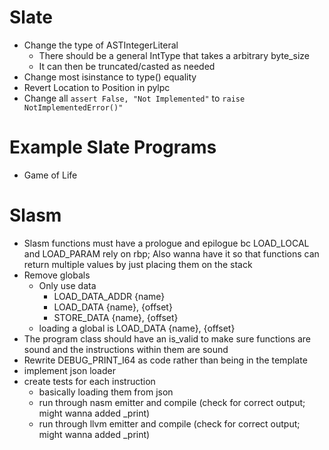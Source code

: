 # Slate
- Change the type of ASTIntegerLiteral
  - There should be a general IntType that takes a arbitrary byte_size
  - It can then be truncated/casted as needed
- Change most isinstance to type() equality
- Revert Location to Position in pylpc
- Change all `assert False, "Not Implemented"` to `raise NotImplementedError()"`

# Example Slate Programs
- Game of Life

# Slasm
- Slasm functions must have a prologue and epilogue bc LOAD_LOCAL and LOAD_PARAM rely on rbp; Also wanna have it so that functions can return multiple values by just placing them on the stack
- Remove globals
  - Only use data
    - LOAD_DATA_ADDR {name}
    - LOAD_DATA {name}, {offset}
    - STORE_DATA {name}, {offset}
  - loading a global is LOAD_DATA {name}, {offset}
- The program class should have an is_valid to make sure functions are sound and the instructions within them are sound
- Rewrite DEBUG_PRINT_I64 as code rather than being in the template
- implement json loader
- create tests for each instruction
  - basically loading them from json
  - run through nasm emitter and compile (check for correct output; might wanna added _print)
  - run through llvm emitter and compile (check for correct output; might wanna added _print)